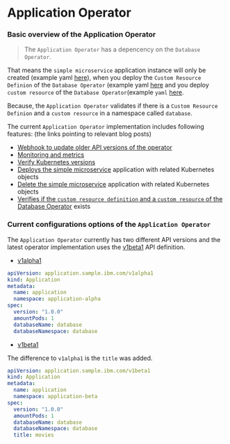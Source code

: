 # Application Operator

### Basic overview of the Application Operator

> The `Application Operator` has a depencency on the `Database Operator`.

That means the `simple microservice` application instance will only be created (example yaml [here](./config/samples/application.sample_v1beta1_application.yaml)), when you deploy the `Custom Resource Definion` of the `Database Operator` (example yaml [here](../operator-database/config/crd/bases/database.sample.third.party_databases.yaml) and you deploy `custom resource` of the `Database Operator`(example `yaml` [here](../operator-database/config/samples/database.sample_v1alpha1_database.yaml).

Because, the `Application Operator` validates if there is a `Custom Resource Definion` and a `custom resource` in a namespace called `database`.

The current `Application Operator` implementation includes following features:
(the links pointing to relevant blog posts)

* [Webhook to update older API versions of the operator](http://heidloff.net/article/converting-custom-resource-versions-kubernetes-operators/)
* [Monitoring and metrics](http://heidloff.net/article/exporting-metrics-kubernetes-applications-prometheus/)
* [Verify Kubernetes versions](http://heidloff.net/article/finding-kubernetes-version-capabilities-operators/) 
* [Deploys the simple microservice](http://heidloff.net/article/updating-resources-kubernetes-operators/) application with related Kubernetes objects
* [Delete the simple microservice](http://heidloff.net/article/deleting-resources-kubernetes-operators/) application with related Kubernetes objects
* [Verifies if the `custom resource definition` and a `custom resource` of the](http://heidloff.net/article/defining-dependencies-kubernetes-operators/) [Database Operator](../operator-database/README.md) exists

### Current configurations options of the `Application Operator`

The `Application Operator` currently has two different API versions and the latest operator implementation uses the [v1beta1](operator-application/api/v1beta1) API definition.

* [v1alpha1](operator-application/api/v1alpha1)

```yaml
apiVersion: application.sample.ibm.com/v1alpha1
kind: Application
metadata:
  name: application
  namespace: application-alpha
spec:
  version: "1.0.0"
  amountPods: 1
  databaseName: database
  databaseNamespace: database
```

* [v1beta1](operator-application/api/v1beta1)

The difference to `v1alpha1` is the `title` was added.

```yaml
apiVersion: application.sample.ibm.com/v1beta1
kind: Application
metadata:
  name: application
  namespace: application-beta
spec:
  version: "1.0.0"
  amountPods: 1
  databaseName: database
  databaseNamespace: database
  title: movies
```